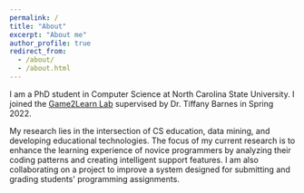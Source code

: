 ```yaml
---
permalink: /
title: "About"
excerpt: "About me"
author_profile: true
redirect_from: 
  - /about/
  - /about.html
---
```



I am a PhD student in Computer Science at North Carolina State University. I joined the [Game2Learn Lab](https://eliza.csc.ncsu.edu) supervised by Dr. Tiffany Barnes in Spring 2022. 

My research lies in the intersection of CS education, data mining, and developing educational technologies. The focus of my current research is to enhance the learning experience of novice programmers by analyzing their coding patterns and creating intelligent support features. I am also collaborating on a project to improve a system designed for submitting and grading students' programming assignments.